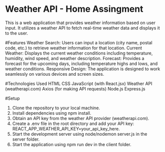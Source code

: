 # Weather API - Home Assingment
This is a web application that provides weather information based on user input. It utilizes a weather API to fetch real-time weather data and displays it to the user.

#Features
Weather Search: Users can input a location (city name, postal code, etc.) to retrieve weather information for that location.
Current Weather: Displays the current weather conditions including temperature, humidity, wind speed, and weather description.
Forecast: Provides a forecast for the upcoming days, including temperature highs and lows, and weather conditions.
Responsive Design: The application is designed to work seamlessly on various devices and screen sizes.

#Technologies Used
HTML
CSS
JavaScript (with React.jsx)
Weather API (weatherapi.com)
Axios (for making API requests)
Node.js
Express.js

#Setup
1. Clone the repository to your local machine.
2. Install dependencies using npm install.
3. Obtain an API key from the weather API provider (weatherapi.com).
4. Create a .env file in the root directory and add your API key: REACT_APP_WEATHER_API_KEY=your_api_key_here.
5. Start the development server using node/nodemon server.js in the server folder.
5. Start the application using npm run dev in the client folder.
